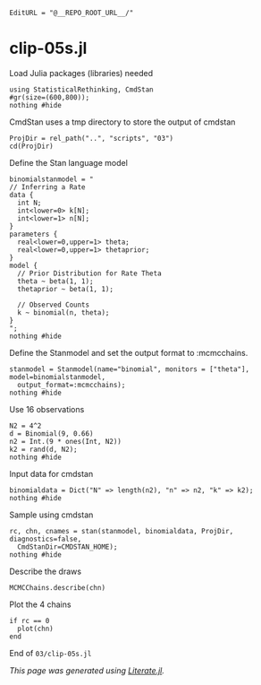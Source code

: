 ```@meta
EditURL = "@__REPO_ROOT_URL__/"
```

# clip-05s.jl

Load Julia packages (libraries) needed

```@example clip-05s
using StatisticalRethinking, CmdStan
#gr(size=(600,800));
nothing #hide
```

CmdStan uses a tmp directory to store the output of cmdstan

```@example clip-05s
ProjDir = rel_path("..", "scripts", "03")
cd(ProjDir)
```

Define the Stan language model

```@example clip-05s
binomialstanmodel = "
// Inferring a Rate
data {
  int N;
  int<lower=0> k[N];
  int<lower=1> n[N];
}
parameters {
  real<lower=0,upper=1> theta;
  real<lower=0,upper=1> thetaprior;
}
model {
  // Prior Distribution for Rate Theta
  theta ~ beta(1, 1);
  thetaprior ~ beta(1, 1);

  // Observed Counts
  k ~ binomial(n, theta);
}
";
nothing #hide
```

Define the Stanmodel and set the output format to :mcmcchains.

```@example clip-05s
stanmodel = Stanmodel(name="binomial", monitors = ["theta"], model=binomialstanmodel,
  output_format=:mcmcchains);
nothing #hide
```

Use 16 observations

```@example clip-05s
N2 = 4^2
d = Binomial(9, 0.66)
n2 = Int.(9 * ones(Int, N2))
k2 = rand(d, N2);
nothing #hide
```

Input data for cmdstan

```@example clip-05s
binomialdata = Dict("N" => length(n2), "n" => n2, "k" => k2);
nothing #hide
```

Sample using cmdstan

```@example clip-05s
rc, chn, cnames = stan(stanmodel, binomialdata, ProjDir, diagnostics=false,
  CmdStanDir=CMDSTAN_HOME);
nothing #hide
```

Describe the draws

```@example clip-05s
MCMCChains.describe(chn)
```

Plot the 4 chains

```@example clip-05s
if rc == 0
  plot(chn)
end
```

End of `03/clip-05s.jl`

*This page was generated using [Literate.jl](https://github.com/fredrikekre/Literate.jl).*

